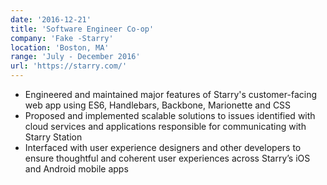 ```yaml
---
date: '2016-12-21'
title: 'Software Engineer Co-op'
company: 'Fake -Starry'
location: 'Boston, MA'
range: 'July - December 2016'
url: 'https://starry.com/'
---
```


- Engineered and maintained major features of Starry's customer-facing web app using ES6, Handlebars, Backbone, Marionette and CSS
- Proposed and implemented scalable solutions to issues identified with cloud services and applications responsible for communicating with Starry Station
- Interfaced with user experience designers and other developers to ensure thoughtful and coherent user experiences across Starry’s iOS and Android mobile apps
